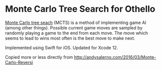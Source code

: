 # Monte Carlo Tree Search for Othello

[Monte Carlo tree seach](https://en.wikipedia.org/wiki/Monte_Carlo_tree_search) (MCTS) is a method of implementing game AI (among other things). Possible current game moves are sampled by randomly playing a game to the end from each move. The move which seems to lead to wins most often is the best move to make next.

Implemented using Swift for iOS. Updated for Xcode 12.

Copied more or less directly from http://andysalerno.com/2016/03/Monte-Carlo-Reversi
